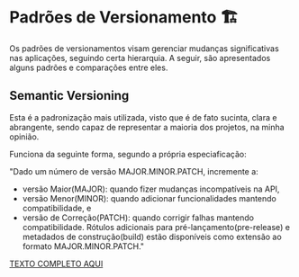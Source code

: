 # Padrões de Versionamento 🏗

Os padrões de versionamentos visam gerenciar mudanças significativas nas aplicações, seguindo certa hierarquia.
A seguir, são apresentados alguns padrões e comparações entre eles.


## Semantic Versioning

Esta é a padronização mais utilizada, visto que é de fato sucinta, clara e abrangente, sendo capaz de representar a maioria dos projetos, na minha opinião.

Funciona da seguinte forma, segundo a própria especiaficação:


"Dado um número de versão MAJOR.MINOR.PATCH, incremente a:
- versão Maior(MAJOR): quando fizer mudanças incompatíveis na API,
- versão Menor(MINOR): quando adicionar funcionalidades mantendo compatibilidade, e
- versão de Correção(PATCH): quando corrigir falhas mantendo compatibilidade.
Rótulos adicionais para pré-lançamento(pre-release) e metadados de construção(build) estão disponíveis como extensão ao formato MAJOR.MINOR.PATCH."

[TEXTO COMPLETO AQUI](https://semver.org/lang/pt-BR/)


